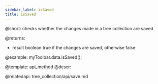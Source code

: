 ```yaml
---
sidebar_label: isSaved
title: isSaved
---          
```


@short:
checks whether the changes made in a tree collection are saved


@returns:
- result		boolean				true if the changes are saved, otherwise false


@example:
myToolbar.data.isSaved();


@template:	api_method
@descr:

@relatedapi: tree_collection/api/save.md